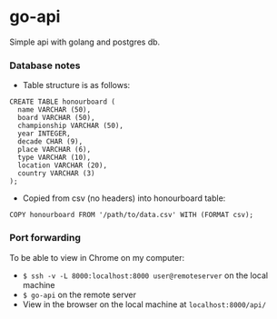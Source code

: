 # go-api
Simple api with golang and postgres db.

### Database notes
* Table structure is as follows:
```
CREATE TABLE honourboard (  
  name VARCHAR (50),  
  board VARCHAR (50),  
  championship VARCHAR (50),  
  year INTEGER,  
  decade CHAR (9),  
  place VARCHAR (6),  
  type VARCHAR (10),  
  location VARCHAR (20),  
  country VARCHAR (3)  
);
```
* Copied from csv (no headers) into honourboard table:
```
COPY honourboard FROM '/path/to/data.csv' WITH (FORMAT csv);
```
### Port forwarding
To be able to view in Chrome on my computer:
* ```$ ssh -v -L 8000:localhost:8000 user@remoteserver``` on the local machine
* ```$ go-api``` on the remote server
* View in the browser on the local machine at ```localhost:8000/api/```
